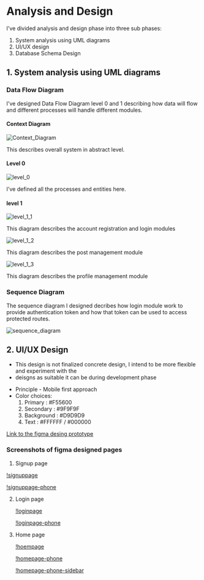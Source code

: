 # Analysis and Design
I've divided analysis and design phase into three sub phases:
  1. System analysis using UML diagrams
  2. UI/UX design
  3. Database Schema Design 

## 1. System analysis using UML diagrams

### Data Flow Diagram
I've designed Data Flow Diagram level 0 and 1 describing how data will flow and different 
processes will handle different modules.

 #### Context Diagram
 ![Context_Diagram](./diagrams/UML/context%20diagram.png)

 This describes overall system in abstract level.

 #### Level 0
 ![level_0](./diagrams/UML/dfd%20lvl%200%20revised.png)

 I've defined all the processes and entities here.

 #### level 1
 ![level_1_1](./diagrams/UML/dfd%20lvl%201%20revised%201.png)

 This diagram describes the account registration and login modules

 ![level_1_2](./diagrams/UML/dfd%20lvl%201%20revised%202.png)

 This diagram describes the post management module

 ![level_1_3](./diagrams/UML/dfd%20lvl%201%20revised%203.drawio%20(1).png)

 This diagram describes the profile management module

### Sequence Diagram
The sequence diagram I designed decribes how login module work to provide authentication token
and how that token can be used to access protected routes.

![sequence_diagram](./diagrams/UML/sequence%20diagram%20for%20auth.drawio%20(1).png)

## 2. UI/UX Design
* This design is not finalized concrete design, I intend to be more flexible and experiment with the
* deisgns as suitable it can be during development phase

- Principle - Mobile first approach
- Color choices:
  1. Primary : #F55600
  2. Secondary : #9F9F9F
  3. Background : #D9D9D9
  4. Text : #FFFFFF / #000000

[Link to the figma desing prototype](https://www.figma.com/proto/ybmCaUpTtiaLXOcoenOw4s/Untitled?node-id=25-15&p=f&t=onKqHWT5d7ywiHzK-0&scaling=scale-down&content-scaling=fixed&page-id=11%3A2)

### Screenshots of figma designed pages 

1. Signup page 

  [!signuppage](./diagrams/figma/Signup%20wireframe%20(1).png)

  [!signuppage-phone](./diagrams/figma/signup%20wireframe%20-%20phone.png)

2. Login page

   [!loginpage](./diagrams/figma/login%20wireframe.png)

   [!loginpage-phone](./diagrams/figma/login%20wireframe%20-%20phone.png)

3. Home page
   
   [!hoempage](./diagrams/figma/homepage%20wireframe.png)

   [!homepage-phone](./diagrams/figma/home%20page%20-%20phone.png)

   [!homepage-phone-sidebar](./diagrams/figma/home%20page%20with%20sidebar%20-%20phone.png)
